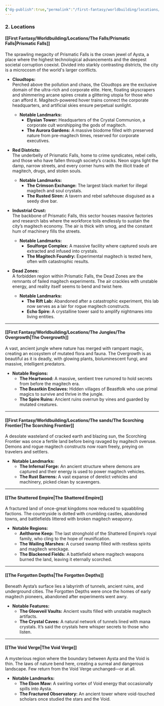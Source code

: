 ```yaml
---
{"dg-publish":true,"permalink":"/first-fantasy/worldbuilding/locations/locations-overview/","noteIcon":"","created":"2025-01-21T00:42:19.677+09:00","updated":"2025-01-23T22:53:00.317+09:00"}
---
```


### **2. Locations**

#### **[[First Fantasy/Worldbuilding/Locations/The Falls/Prismatic Falls\|Prismatic Falls]]**

The sprawling megacity of Prismatic Falls is the crown jewel of Aysta, a place where the highest technological advancements and the deepest societal corruption coexist. Divided into starkly contrasting districts, the city is a microcosm of the world's larger conflicts.

- **Cloudtops:**  
    Perched above the pollution and chaos, the Cloudtops are the exclusive domain of the ultra-rich and corporate elite. Here, floating skyscrapers and shimmering arcane spires create a glittering utopia for those who can afford it. Magitech-powered hover trains connect the corporate headquarters, and artificial skies ensure perpetual sunlight.
    
    - **Notable Landmarks:**
        - **Elysian Tower:** Headquarters of the Crystal Communion, a corporate cult worshipping the gods of magitech.
        - **The Aurora Gardens:** A massive biodome filled with preserved nature from pre-magitech times, reserved for corporate executives.
- **Red Districts:**  
    The underbelly of Prismatic Falls, home to crime syndicates, rebel cells, and those who have fallen through society’s cracks. Neon signs light the damp, narrow streets, and every corner hums with the illicit trade of magitech, drugs, and stolen souls.
    
    - **Notable Landmarks:**
        - **The Crimson Exchange:** The largest black market for illegal magitech and soul crystals.
        - **The Rusted Siren:** A tavern and rebel safehouse disguised as a seedy dive bar.
- **Industrial Crust:**  
    The backbone of Prismatic Falls, this sector houses massive factories and research labs where the workforce toils endlessly to sustain the city’s magitech economy. The air is thick with smog, and the constant hum of machinery fills the streets.
    
    - **Notable Landmarks:**
        - **Soulforge Complex:** A massive facility where captured souls are extracted and infused into crystals.
        - **The Magitech Foundry:** Experimental magitech is tested here, often with catastrophic results.
- **Dead Zones:**  
    A forbidden region within Prismatic Falls, the Dead Zones are the remnants of failed magitech experiments. The air crackles with unstable energy, and reality itself seems to bend and twist here.
    
    - **Notable Landmarks:**
        - **The Rift Lab:** Abandoned after a catastrophic experiment, this lab now serves as a lair for rogue magitech constructs.
        - **Echo Spire:** A crystalline tower said to amplify nightmares into living entities.

---

#### **[[First Fantasy/Worldbuilding/Locations/The Jungles/The Overgrowth\|The Overgrowth]]**

A vast, ancient jungle where nature has merged with rampant magic, creating an ecosystem of mutated flora and fauna. The Overgrowth is as beautiful as it is deadly, with glowing plants, bioluminescent fungi, and massive, intelligent predators.

- **Notable Regions:**
    - **The Heartwood:** A massive, sentient tree rumored to hold secrets from before the magitech era.
    - **The Beastkin Enclaves:** Hidden villages of Beastfolk who use primal magics to survive and thrive in the jungle.
    - **The Spire Ruins:** Ancient ruins overrun by vines and guarded by mutated creatures.

---

#### **[[First Fantasy/Worldbuilding/Locations/The sands/The Scorching Frontier\|The Scorching Frontier]]**

A desolate wasteland of cracked earth and blazing sun, the Scorching Frontier was once a fertile land before being ravaged by magitech overuse. Demons and rogue magitech constructs now roam freely, preying on travelers and settlers.

- **Notable Landmarks:**
    - **The Infernal Forge:** An ancient structure where demons are captured and their energy is used to power magitech vehicles.
    - **The Rust Barrens:** A vast expanse of derelict vehicles and machinery, picked clean by scavengers.

---

#### **[[The Shattered Empire\|The Shattered Empire]]**

A fractured land of once-great kingdoms now reduced to squabbling factions. The countryside is dotted with crumbling castles, abandoned towns, and battlefields littered with broken magitech weaponry.

- **Notable Regions:**
    - **Aelthorne Keep:** The last stronghold of the Shattered Empire’s royal family, who cling to the hope of reunification.
    - **The Wailing Marshes:** A cursed swamp filled with restless spirits and magitech wreckage.
    - **The Blackened Fields:** A battlefield where magitech weapons burned the land, leaving it eternally scorched.

---

#### **[[The Forgotten Depths\|The Forgotten Depths]]**

Beneath Aysta’s surface lies a labyrinth of tunnels, ancient ruins, and underground cities. The Forgotten Depths were once the homes of early magitech pioneers, abandoned after experiments went awry.

- **Notable Features:**
    - **The Glowveil Vaults:** Ancient vaults filled with unstable magitech artifacts.
    - **The Crystal Caves:** A natural network of tunnels lined with mana crystals. It’s said the crystals here whisper secrets to those who listen.

---

#### **[[The Void Verge\|The Void Verge]]**

A mysterious region where the boundary between Aysta and the Void is thin. The laws of nature bend here, creating a surreal and dangerous landscape. Few return from the Void Verge unchanged—or at all.

- **Notable Landmarks:**
    - **The Ebon Maw:** A swirling vortex of Void energy that occasionally spills into Aysta.
    - **The Fractured Observatory:** An ancient tower where void-touched scholars once studied the stars and the Void.